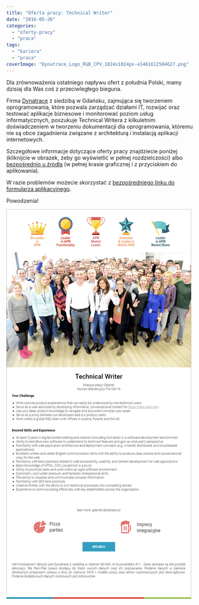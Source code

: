 ```yaml
---
title: "Oferta pracy: Technical Writer"
date: "2016-05-26"
categories:
  - "oferty-pracy"
  - "praca"
tags:
  - "kariera"
  - "praca"
coverImage: "Dynatrace_Logo_RGB_CPV_1024x1024px-e1461612504627.png"
---
```


Dla zrównoważenia ostatniego napływu ofert z południa Polski, mamy dzisiaj dla Was coś z przeciwległego bieguna.

Firma [Dynatrace](http://jobs.dynatrace.pl/) z siedzibą w Gdańsku, zajmująca się tworzeniem oprogramowania, które pozwala zarządzać działami IT, rozwijać oraz testować aplikacje biznesowe i monitorować poziom usług informatycznych, poszukuje Technical Writera z kilkuletnim doświadczeniem w tworzeniu dokumentacji dla oprogramowania, któremu nie są obce zagadnienia związane z architekturą i instalacją aplikacji internetowych.

Szczegółowe informacje dotyczące oferty pracy znajdziecie poniżej (kliknijcie w obrazek, żeby go wyświetlić w pełnej rozdzielczości) albo [bezpośrednio u źródła](http://skk.erecruiter.pl//Offer.aspx?oid=2362135&cfg=4f56fcfcc87a42858a4007e08be1b9aa) (w pełnej krasie graficznej i z przyciskiem do aplikowania).

W razie problemów możecie skorzystać z [bezpośredniego linku do formularza aplikacyjnego](https://system.erecruiter.pl/FormTemplates/RecruitmentForm.aspx?webid=E308E7E2-59D5-4EFC-B5D2-4207AD9E7716&skkcfg=4f56fcfcc87a42858a4007e08be1b9aa&skklocationId=9554).

Powodzenia!

[![tech_writer_dynatrace](images/tech_writer_dynatrace.png)](http://techwriter.pl/wp-content/uploads/2016/04/tech_writer_dynatrace.png)
